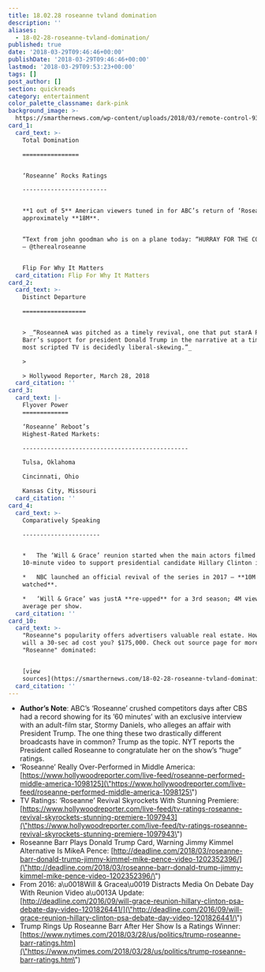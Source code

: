 ```yaml
---
title: 18.02.28 roseanne tvland domination
description: ''
aliases:
  - 18-02-28-roseanne-tvland-domination/
published: true
date: '2018-03-29T09:46:46+00:00'
publishDate: '2018-03-29T09:46:46+00:00'
lastmod: '2018-03-29T09:53:23+00:00'
tags: []
post_author: []
section: quickreads
category: entertainment
color_palette_classname: dark-pink
background_image: >-
  https://smarthernews.com/wp-content/uploads/2018/03/remote-control-932273_640.jpg
card_1:
  card_text: >-
    Total Domination

    ================


    ‘Roseanne’ Rocks Ratings

    ------------------------


    **1 out of 5** American viewers tuned in for ABC’s return of ‘Roseanne’ –
    approximately **18M**.


    “Text from john goodman who is on a plane today: “HURRAY FOR THE CONNORS!'”
    – @therealroseanne


    Flip For Why It Matters
  card_citation: Flip For Why It Matters
card_2:
  card_text: >-
    Distinct Departure

    ==================


    > _“RoseanneA was pitched as a timely revival, one that put starA RoseanneA
    Barr’s support for president Donald Trump in the narrative at a time when
    most scripted TV is decidedly liberal-skewing.”_

    > 

    > Hollywood Reporter, March 28, 2018
  card_citation: ''
card_3:
  card_text: |-
    Flyover Power
    =============

    ‘Roseanne’ Reboot’s  
    Highest-Rated Markets:  

    -----------------------------------------------

    Tulsa, Oklahoma

    Cincinnati, Ohio

    Kansas City, Missouri
  card_citation: ''
card_4:
  card_text: >-
    Comparatively Speaking

    ----------------------


    *   The ‘Will & Grace’ reunion started when the main actors filmed a
    10-minute video to support presidential candidate Hillary Clinton in 2016.

    *   NBC launched an official revival of the series in 2017 – **10M viewers
    watched**.

    *   ‘Will & Grace’ was justA **re-upped** for a 3rd season; 4M viewers on
    average per show.
  card_citation: ''
card_10:
  card_text: >-
    "Roseanne"s popularity offers advertisers valuable real estate. How much
    will a 30-sec ad cost you? $175,000. Check out source page for more on where
    "Roseanne" dominated:


    [view
    sources](https://smarthernews.com/18-02-28-roseanne-tvland-domination/)
  card_citation: ''
---
```

*   **Author’s Note**: ABC’s ‘Roseanne’ crushed competitors days after CBS had a record showing for its ’60 minutes’ with an exclusive interview with an adult-film star, Stormy Daniels, who alleges an affair with President Trump. The one thing these two drastically different broadcasts have in common? Trump as the topic. NYT reports the President called Roseanne to congratulate her on the show’s “huge” ratings.
*   ‘Roseanne’ Really Over-Performed in Middle America:  
    [https://www.hollywoodreporter.com/live-feed/roseanne-performed-middle-america-1098125](\"https://www.hollywoodreporter.com/live-feed/roseanne-performed-middle-america-1098125\")
*   TV Ratings: ‘Roseanne’ Revival Skyrockets With Stunning Premiere:  
    [https://www.hollywoodreporter.com/live-feed/tv-ratings-roseanne-revival-skyrockets-stunning-premiere-1097943](\"https://www.hollywoodreporter.com/live-feed/tv-ratings-roseanne-revival-skyrockets-stunning-premiere-1097943\")
*   Roseanne Barr Plays Donald Trump Card, Warning Jimmy Kimmel Alternative Is MikeA Pence: [http://deadline.com/2018/03/roseanne-barr-donald-trump-jimmy-kimmel-mike-pence-video-1202352396/](\"http://deadline.com/2018/03/roseanne-barr-donald-trump-jimmy-kimmel-mike-pence-video-1202352396/\")
*   From 2016: a\\u0018Will & Gracea\\u0019 Distracts Media On Debate Day With Reunion Video a\\u0013A Update:  
    [http://deadline.com/2016/09/will-grace-reunion-hillary-clinton-psa-debate-day-video-1201826441/](\"http://deadline.com/2016/09/will-grace-reunion-hillary-clinton-psa-debate-day-video-1201826441/\")
*   Trump Rings Up Roseanne Barr After Her Show Is a Ratings Winner: [https://www.nytimes.com/2018/03/28/us/politics/trump-roseanne-barr-ratings.htm](\"https://www.nytimes.com/2018/03/28/us/politics/trump-roseanne-barr-ratings.htm\")